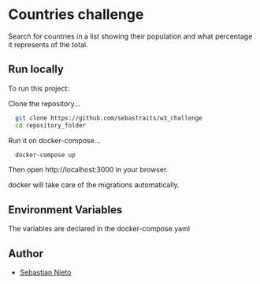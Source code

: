 
# Countries challenge

Search for countries in a list showing their population and what percentage it represents of the total.

## Run locally

To run this project:

Clone the repository...

```bash
  git clone https://github.com/sebastraits/w3_challenge
  cd repository_folder
```
Run it on docker-compose...

```bash
  docker-compose up
```
Then open http://localhost:3000 in your browser.

docker will take care of the migrations automatically.

## Environment Variables

The variables are declared in the docker-compose.yaml



## Author

- [Sebastian Nieto](https://github.com/sebastraits)

